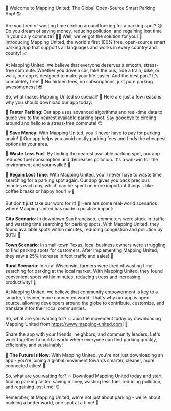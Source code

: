 🎉 Welcome to Mapping United: The Global Open-Source Smart Parking App! 🌎

Are you tired of wasting time circling around looking for a parking spot? 😩 Do you dream of saving money, reducing pollution, and regaining lost time in your daily commute? 💸🌟 Well, we've got the solution for you! 🤩 Introducing Mapping United, the world's first 100% free, open-source smart parking app that supports all languages and works in every country and county! 📈

At Mapping United, we believe that everyone deserves a smooth, stress-free commute. Whether you drive a car, take the bus, ride a train, bike, or walk, our app is designed to make your life easier. And the best part? It's completely free! 💸 No hidden fees, no subscriptions, just pure parking awesomeness! 😎

So, what makes Mapping United so special? 🤔 Here are just a few reasons why you should download our app today:

📍 **Faster Parking**: Our app uses advanced algorithms and real-time data to guide you to the nearest available parking spot. Say goodbye to circling around and hello to a stress-free commute! 😊

💸 **Save Money**: With Mapping United, you'll never have to pay for parking again! 🤑 Our app helps you avoid costly parking fees and finds the cheapest options in your area.

🌟 **Waste Less Fuel**: By finding the nearest available parking spot, our app reduces fuel consumption and decreases pollution. It's a win-win for the environment and your wallet! 🌊

💪 **Regain Lost Time**: With Mapping United, you'll never have to waste time searching for a parking spot again. Our app gives you back precious minutes each day, which can be spent on more important things... like coffee breaks or happy hour! ☕️🍺

But don't just take our word for it! 💬 Here are some real-world scenarios where Mapping United has made a positive impact:

**City Scenario**: In downtown San Francisco, commuters were stuck in traffic and wasting time searching for parking spots. With Mapping United, they found available spots within minutes, reducing congestion and pollution by 30%! 🌆

**Town Scenario**: In small-town Texas, local business owners were struggling to find parking spots for customers. After implementing Mapping United, they saw a 25% increase in foot traffic and sales! 💸

**Rural Scenario**: In rural Wisconsin, farmers were tired of wasting time searching for parking at the local market. With Mapping United, they found convenient spots within minutes, reducing stress and increasing productivity! 🌾

At Mapping United, we believe that community empowerment is key to a smarter, cleaner, more connected world. That's why our app is open-source, allowing developers around the globe to contribute, customize, and translate it for their local communities.

So, what are you waiting for? 💥 Join the movement today by downloading Mapping United from https://www.mapping-united.com! 📲

Share the app with your friends, neighbors, and community leaders. Let's work together to build a world where everyone can find parking quickly, efficiently, and sustainably!

🌟 **The Future is Now**: With Mapping United, you're not just downloading an app - you're joining a global movement towards smarter, cleaner, more connected cities! 🌆

So, what are you waiting for? 💥 Download Mapping United today and start finding parking faster, saving money, wasting less fuel, reducing pollution, and regaining lost time! ⏰

Remember, at Mapping United, we're not just about parking - we're about building a better world, one spot at a time! 🌟